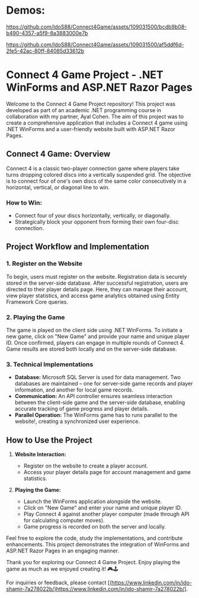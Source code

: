 
# Demos:
https://github.com/IdoS88/Connect4Game/assets/109031500/bcdb9b08-b490-4357-a5f9-8a3883000e7b


https://github.com/IdoS88/Connect4Game/assets/109031500/af5ddf6d-2fe5-42ac-80ff-84085d33612b

# Connect 4 Game Project - .NET WinForms and ASP.NET Razor Pages

Welcome to the Connect 4 Game Project repository! This project was developed as part of an academic .NET programming course in collaboration with my partner, Ayal Cohen. The aim of this project was to create a comprehensive application that includes a Connect 4 game using .NET WinForms and a user-friendly website built with ASP.NET Razor Pages.

## Connect 4 Game: Overview

Connect 4 is a classic two-player connection game where players take turns dropping colored discs into a vertically suspended grid. The objective is to connect four of one's own discs of the same color consecutively in a horizontal, vertical, or diagonal line to win.

### How to Win:
- Connect four of your discs horizontally, vertically, or diagonally.
- Strategically block your opponent from forming their own four-disc connection.

## Project Workflow and Implementation

### 1. Register on the Website
To begin, users must register on the website. Registration data is securely stored in the server-side database. After successful registration, users are directed to their player details page. Here, they can manage their account, view player statistics, and access game analytics obtained using Entity Framework Core queries.

### 2. Playing the Game
The game is played on the client side using .NET WinForms. To initiate a new game, click on "New Game" and provide your name and unique player ID. Once confirmed, players can engage in multiple rounds of Connect 4. Game results are stored both locally and on the server-side database.

### 3. Technical Implementations
- **Database:** Microsoft SQL Server is used for data management. Two databases are maintained – one for server-side game records and player information, and another for local game records.
- **Communication:** An API controller ensures seamless interaction between the client-side game and the server-side database, enabling accurate tracking of game progress and player details.
- **Parallel Operation:** The WinForms game has to runs parallel to the website!, creating a synchronized user experience.

## How to Use the Project

1. **Website Interaction:**
    - Register on the website to create a player account.
    - Access your player details page for account management and game statistics.

2. **Playing the Game:**
    - Launch the WinForms application alongside the website.
    - Click on "New Game" and enter your name and unique player ID.
    - Play Connect 4 against another player computer (made through API for calculating computer moves).
    - Game progress is recorded on both the server and locally.

Feel free to explore the code, study the implementations, and contribute enhancements. This project demonstrates the integration of WinForms and ASP.NET Razor Pages in an engaging manner.

Thank you for exploring our Connect 4 Game Project. Enjoy playing the game as much as we enjoyed creating it! 🎮🕹️

For inquiries or feedback, please contact [[(https://www.linkedin.com/in/ido-shamir-7a278022b/)](https://www.linkedin.com/in/ido-shamir-7a278022b/)https://www.linkedin.com/in/ido-shamir-7a278022b/].
